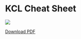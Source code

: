 # KCL Cheat Sheet

![](/img/docs/reference/cheatsheets/cheatsheet.png)

[Download PDF](https://github.com/KusionStack/kcl-lang.io/blob/main/cheatsheet/cheatsheet.pdf)
